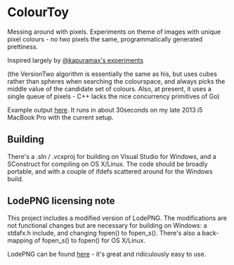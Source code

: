 # ColourToy

Messing around with pixels. Experiments on theme of images with unique pixel
colours - no two pixels the same, programmatically generated prettiness.

Inspired largely by [@kapuramax's experiments](https://medium.com/@kapuramax/procedural-image-generation-in-go-7a57ff2e2e90)

(the VersionTwo algorithm is essentially the same as his, but uses cubes rather
than spheres when searching the colourspace, and always picks the middle value
of the candidate set of colours. Also, at present, it uses a single queue of
pixels - C++ lacks the nice concurrency primitives of Go)

Example output [here](https://dl.dropboxusercontent.com/u/18971919/all_colours.png).
It runs in about 30seconds on my late 2013 i5 MacBook Pro with the current
setup.

## Building

There's a .sln / .vcxproj for building on Visual Studio for Windows, and a
SConstruct for compiling on OS X/Linux. The code should be broadly portable,
and with a couple of ifdefs scattered around for the Windows build.

## LodePNG licensing note

This project includes a modified version of LodePNG. The modifications are not
functional changes but are necessary for building on Windows: a stdafx.h
include, and changing fopen() to fopen_s(). There's also a back-mapping of
fopen_s() to fopen() for OS X/Linux.

LodePNG can be found [here](http://lodev.org/lodepng/) - it's great and
ridiculously easy to use.
